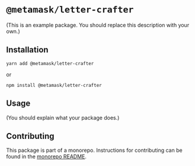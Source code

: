 # `@metamask/letter-crafter`

(This is an example package. You should replace this description with your own.)

## Installation

`yarn add @metamask/letter-crafter`

or

`npm install @metamask/letter-crafter`

## Usage

(You should explain what your package does.)

## Contributing

This package is part of a monorepo. Instructions for contributing can be found in the [monorepo README](https://github.com/MetaMask/THIS-REPO#readme).
